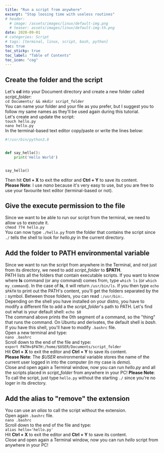 ```yaml
---
title: "Run a script from anywhere"
excerpt: "Stop loosing time with useless routines"
# header:
  # image: /assets/images/linux/default-img.png
  # teaser: assets/images/linux/default-img-th.png
date: 2020-09-01
# categories: Script
# tags: [terminal, linux, script, bash, python]
toc: true
toc_sticky: true
toc_label: "Table of Contents"
toc_icon: "cog"
---
```


## Create the folder and the script
Let's **cd** into your Document directory and create a new folder called *script_folder*:<br>
`cd Documents/ && mkdir script_folder`<br>
You can name your folder and your file as you prefer, but I suggest you to follow my same names as they'll be used again during this tutorial.<br>
Let's create and update the script:<br>
`touch hello.py`<br>
`nano hello.py`<br>
In the terminal-based text editor copy/paste or write the lines below:<br>
```python
#!/usr/bin/python3.8


def say_hello():
    print('Hello World')


say_hello()


```

Then hit **Ctrl + X** to exit the editor and **Ctrl + Y** to save its content.<br>
**Please Note**: I use *nano* because it's very easy to use, but you are free to use your favourite text editor (terminal-based or not).<br>

## Give the execute permission to the file
Since we want to be able to run our script from the terminal, we need to allow us to execute it.<br>
`chmod 774 hello.py`<br>
You can now type `./hello.py` from the folder that contains the script since `./` tells the shell to look for *hello.py* in the current directory.

## Add the folder to PATH environmental variable
Since we want to run the script from anywhere in the Terminal, and not just from its directory, we need to add *script_folder* to **$PATH**.<br>
PATH lists all the folders that contain executable scripts. If you want to know where **ls** command (or any command) comes from, type `which ls` (or `which my_command`). In the case of **ls**, it will return `/usr/bin/ls`. If you then type `echo $PATH` to print out the PATH's content, you'll get the folders separated by the **:** symbol. Between those folders, you can read `:/usr/bin:`.<br>
Depending on the shell you have installed on your distro, you have to modify a different file to add a the *script_folder*'s path to PATH. Let's find out what is your default shell: `echo $0`<br>
The command above prints the 0th segment of a command, so the "thing" that runs the command. On Ubuntu and derivates, the default shell is *bash*. If you have this shell, you'll have to modify `.bashrc` file.<br>
Open a new terminal and type:<br>
`nano .bashrc`<br>
Scroll down to the end of the file and type:<br>
`export PATH=$PATH:/home/$USER/Documents/script_folder`<br>
Hit **Ctrl + X** to exit the editor and **Ctrl + Y** to save its content.<br>
**Please Note**: The *$USER* environmental variable stores the name of the current user logged in into the computer (in my case is *demo*).<br>
Close and open again a Terminal window, now you can run *hello.py* and all the scripts placed in *script_folder* from anywhere in your PC!
**Please Note**: To call the script, just type `hello.py` without the starting `./` since you're no loger in its directory.

## Add the alias to "remove" the extension
You can use an *alias* to call the script without the extension.<br>
Open again `.bashrc` file.<br>
`nano .bashrc`<br>
Scroll down to the end of the file and type:<br>
`alias hello='hello.py'`<br>
Hit **Ctrl + X** to exit the editor and **Ctrl + Y** to save its content.<br>
Close and open again a Terminal window, now you can run *hello* script from anywhere in your PC!
